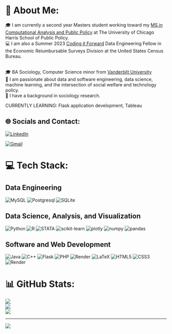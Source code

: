 # 💫 About Me:
🎓 I am currently a second year Masters student working toward my [MS in Computational Analysis and Public Policy](https://capp.uchicago.edu/) at The University of Chicago Harris School of Public Policy.<br>
💻 I am also a Summer 2023 [Coding it Forward](https://www.codingitforward.com/summer-fellowships) Data Engineering Fellow in the Economic Reiumbursable Surveys Division at the United States Census Bureau.<br><br>

🎓 BA Sociology, Computer Science minor from [Vanderbilt University](vanderbilt.edu)<br>
🌱 I am passionate about data and software engineering, data science, machine learning, and the intersection of social welfare and technology policy.<br>
🔭 I have a background in sociology research. <br>

CURRENTLY LEARNING: Flask application development, Tableau


## 🌐 Socials and Contact:
[![LinkedIn](https://img.shields.io/badge/LinkedIn-%230077B5.svg?logo=linkedin&logoColor=white)](https://www.linkedin.com/in/chanteria-milner/)

[![Gmail](https://img.shields.io/badge/Gmail-D14836?style=for-the-badge&logo=gmail&logoColor=white)](mailto:chanteria.milner@gmail.com?subject=Introduction&body=Hello%20Chanteria%2C%0A%0AI%20hope%20your%20day%20is%20going%20well.%20I%20found%20your%20profile%20on%20GitHub%20and%20I%20was%20interested%20in%20%3CINSERT%20MESSAGE%3E.%0A%0AAll%20the%20best%2C%0A%3CINSERT%20NAME%3E)

# 💻 Tech Stack:

## Data Engineering
![MySQL](https://img.shields.io/badge/MySQL-005C84?style=for-the-badge&logo=mysql&logoColor=white) ![Postgresql](https://img.shields.io/badge/PostgreSQL-316192?style=for-the-badge&logo=postgresql&logoColor=white) ![SQLite](https://img.shields.io/badge/SQLite-07405E?style=for-the-badge&logo=sqlite&logoColor=white)

## Data Science, Analysis, and Visualization
![Python](https://img.shields.io/badge/python-3670A0?style=for-the-badge&logo=python&logoColor=ffdd54) ![R](https://img.shields.io/badge/r-%23276DC3.svg?style=for-the-badge&logo=r&logoColor=white) ![STATA](https://img.shields.io/badge/stata-4A90E2?style=for-the-badge&logo=stata&logoColor=white) ![scikit-learn](https://img.shields.io/badge/scikit_learn-F7931E?style=for-the-badge&logo=scikit-learn&logoColor=white) ![plotly](https://img.shields.io/badge/Plotly-239120?style=for-the-badge&logo=plotly&logoColor=white) ![numpy](https://img.shields.io/badge/Numpy-777BB4?style=for-the-badge&logo=numpy&logoColor=white) ![pandas](https://img.shields.io/badge/Pandas-2C2D72?style=for-the-badge&logo=pandas&logoColor=white)

## Software and Web Development
![Java](https://img.shields.io/badge/Java-323330?style=for-the-badge&logo=oracle&logoColor=blue) ![C++](https://img.shields.io/badge/C%2B%2B-00599C?style=for-the-badge&logo=c%2B%2B&logoColor=white) ![Flask](https://img.shields.io/badge/Flask-000000?style=for-the-badge&logo=flask&logoColor=white) ![PHP](https://img.shields.io/badge/PHP-777BB4?style=for-the-badge&logo=php&logoColor=white) ![Render](https://img.shields.io/badge/Render-46E3B7?style=for-the-badge&logo=render&logoColor=white) ![LaTeX](https://img.shields.io/badge/latex-%23008080.svg?style=for-the-badge&logo=latex&logoColor=white) ![HTML5](https://img.shields.io/badge/HTML5-E34F26?style=for-the-badge&logo=html5&logoColor=white) ![CSS3](https://img.shields.io/badge/CSS3-1572B6?style=for-the-badge&logo=css3&logoColor=white) ![Render](https://img.shields.io/badge/Render-46E3B7?style=for-the-badge&logo=render&logoColor=white)


# 📊 GitHub Stats:
![](https://github-readme-stats.vercel.app/api?username=chanteriam&theme=dark&hide_border=false&include_all_commits=true&count_private=true)<br/>
![](https://github-readme-streak-stats.herokuapp.com/?user=chanteriam&theme=dark&hide_border=false)<br/>
![](https://github-readme-stats.vercel.app/api/top-langs/?username=chanteriam&theme=dark&hide_border=false&include_all_commits=true&count_private=true&layout=compact)

---
[![](https://visitcount.itsvg.in/api?id=chanteriam&icon=0&color=0)](https://visitcount.itsvg.in)

<!-- Proudly created with GPRM ( https://gprm.itsvg.in ) -->
